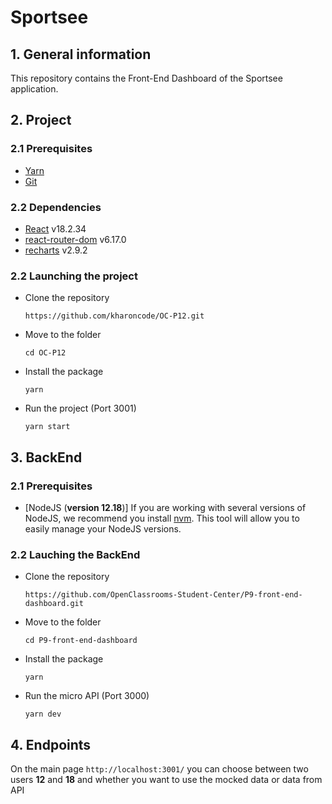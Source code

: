 # Sportsee

## 1. General information

This repository contains the Front-End Dashboard of the Sportsee application.

## 2. Project

### 2.1 Prerequisites

-  [Yarn](https://yarnpkg.com/)
-  [Git](https://git-scm.com/)

### 2.2 Dependencies

-  [React](https://reactjs.org/) v18.2.34
-  [react-router-dom](https://reactrouter.com/web/guides/quick-start) v6.17.0
-  [recharts](https://recharts.org/en-US) v2.9.2

### 2.2 Launching the project

-  Clone the repository

   `https://github.com/kharoncode/OC-P12.git`

-  Move to the folder

   `cd OC-P12`

-  Install the package

   `yarn`

-  Run the project (Port 3001)

   `yarn start`

## 3. BackEnd

### 2.1 Prerequisites

-  [NodeJS (**version 12.18**)]
   If you are working with several versions of NodeJS, we recommend you install [nvm](https://github.com/nvm-sh/nvm). This tool will allow you to easily manage your NodeJS versions.

### 2.2 Lauching the BackEnd

-  Clone the repository

   `https://github.com/OpenClassrooms-Student-Center/P9-front-end-dashboard.git`

-  Move to the folder

   `cd P9-front-end-dashboard`

-  Install the package

   `yarn`

-  Run the micro API (Port 3000)

   `yarn dev`

## 4. Endpoints

On the main page `http://localhost:3001/` you can choose between two users **12** and **18** and whether you want to use the mocked data or data from API
